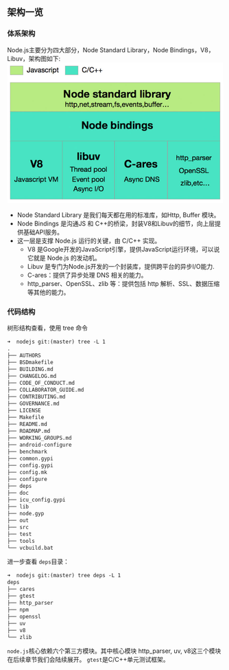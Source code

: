 ## 架构一览

### 体系架构
Node.js主要分为四大部分，Node Standard Library，Node Bindings，V8，Libuv，架构图如下:
![node.js](a9e67142615f49863438cc0086b594e48984d1c9.jpeg)
- Node Standard Library 是我们每天都在用的标准库，如Http, Buffer 模块。
- Node Bindings 是沟通JS 和 C++的桥梁，封装V8和Libuv的细节，向上层提供基础API服务。
- 这一层是支撑 Node.js 运行的关键，由 C/C++ 实现。
  - V8 是Google开发的JavaScript引擎，提供JavaScript运行环境，可以说它就是 Node.js 的发动机。
  - Libuv 是专门为Node.js开发的一个封装库，提供跨平台的异步I/O能力.
  - C-ares：提供了异步处理 DNS 相关的能力。
  - http_parser、OpenSSL、zlib 等：提供包括 http 解析、SSL、数据压缩等其他的能力。

### 代码结构
树形结构查看，使用 tree 命令
```shell
➜  nodejs git:(master) tree -L 1
.
├── AUTHORS
├── BSDmakefile
├── BUILDING.md
├── CHANGELOG.md
├── CODE_OF_CONDUCT.md
├── COLLABORATOR_GUIDE.md
├── CONTRIBUTING.md
├── GOVERNANCE.md
├── LICENSE
├── Makefile
├── README.md
├── ROADMAP.md
├── WORKING_GROUPS.md
├── android-configure
├── benchmark
├── common.gypi
├── config.gypi
├── config.mk
├── configure
├── deps
├── doc
├── icu_config.gypi
├── lib
├── node.gyp
├── out
├── src
├── test
├── tools
└── vcbuild.bat
```
进一步查看 `deps`目录：
```shell
➜  nodejs git:(master) tree deps -L 1
deps
├── cares
├── gtest
├── http_parser
├── npm
├── openssl
├── uv
├── v8
└── zlib
```
`node.js`核心依赖六个第三方模块。其中核心模块 http_parser, uv, v8这三个模块在后续章节我们会陆续展开。 `gtest`是C/C++单元测试框架。




